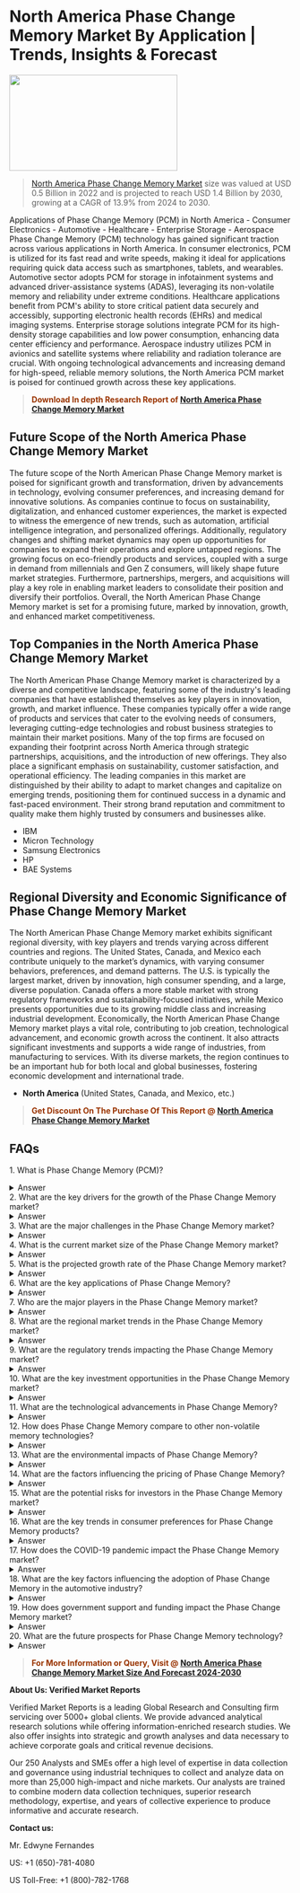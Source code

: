 <p><h1>North America Phase Change Memory Market By Application | Trends, Insights & Forecast</h1><p><img class="aligncenter size-medium wp-image-105565" src="https://ffe5etoiles.com/wp-content/uploads/2025/01/MST7-300x171.png" alt="" width="300" height="171" /></p><blockquote><p><a href="https://www.verifiedmarketreports.com/download-sample/?rid=58039&utm_source=Github-NA&utm_medium=384" target="_blank">North America Phase Change Memory Market</a> size was valued at USD 0.5 Billion in 2022 and is projected to reach USD 1.4 Billion by 2030, growing at a CAGR of 13.9% from 2024 to 2030.</p></blockquote>Applications of Phase Change Memory (PCM) in North America - Consumer Electronics - Automotive - Healthcare - Enterprise Storage - Aerospace Phase Change Memory (PCM) technology has gained significant traction across various applications in North America. In consumer electronics, PCM is utilized for its fast read and write speeds, making it ideal for applications requiring quick data access such as smartphones, tablets, and wearables. Automotive sector adopts PCM for storage in infotainment systems and advanced driver-assistance systems (ADAS), leveraging its non-volatile memory and reliability under extreme conditions. Healthcare applications benefit from PCM's ability to store critical patient data securely and accessibly, supporting electronic health records (EHRs) and medical imaging systems. Enterprise storage solutions integrate PCM for its high-density storage capabilities and low power consumption, enhancing data center efficiency and performance. Aerospace industry utilizes PCM in avionics and satellite systems where reliability and radiation tolerance are crucial. With ongoing technological advancements and increasing demand for high-speed, reliable memory solutions, the North America PCM market is poised for continued growth across these key applications.</p><blockquote><p><span style="color: #993300;"><strong>Download In depth Research Report of <a href="https://www.verifiedmarketreports.com/download-sample/?rid=58039&utm_source=Github-NA&utm_medium=384">North America Phase Change Memory Market</a></strong></span></p></blockquote><h2>Future Scope of the North America Phase Change Memory Market</h2><p>The future scope of the North American Phase Change Memory market is poised for significant growth and transformation, driven by advancements in technology, evolving consumer preferences, and increasing demand for innovative solutions. As companies continue to focus on sustainability, digitalization, and enhanced customer experiences, the market is expected to witness the emergence of new trends, such as automation, artificial intelligence integration, and personalized offerings. Additionally, regulatory changes and shifting market dynamics may open up opportunities for companies to expand their operations and explore untapped regions. The growing focus on eco-friendly products and services, coupled with a surge in demand from millennials and Gen Z consumers, will likely shape future market strategies. Furthermore, partnerships, mergers, and acquisitions will play a key role in enabling market leaders to consolidate their position and diversify their portfolios. Overall, the North American Phase Change Memory market is set for a promising future, marked by innovation, growth, and enhanced market competitiveness.</p><h2>Top Companies in the North America Phase Change Memory Market</h2><p>The North American Phase Change Memory market is characterized by a diverse and competitive landscape, featuring some of the industry's leading companies that have established themselves as key players in innovation, growth, and market influence. These companies typically offer a wide range of products and services that cater to the evolving needs of consumers, leveraging cutting-edge technologies and robust business strategies to maintain their market positions. Many of the top firms are focused on expanding their footprint across North America through strategic partnerships, acquisitions, and the introduction of new offerings. They also place a significant emphasis on sustainability, customer satisfaction, and operational efficiency. The leading companies in this market are distinguished by their ability to adapt to market changes and capitalize on emerging trends, positioning them for continued success in a dynamic and fast-paced environment. Their strong brand reputation and commitment to quality make them highly trusted by consumers and businesses alike.</p><p><ul><li>IBM </li><li> Micron Technology </li><li> Samsung Electronics </li><li> HP </li><li> BAE Systems</li></ul></p><h2>Regional Diversity and Economic Significance of Phase Change Memory Market</h2><p>The North American Phase Change Memory market exhibits significant regional diversity, with key players and trends varying across different countries and regions. The United States, Canada, and Mexico each contribute uniquely to the market’s dynamics, with varying consumer behaviors, preferences, and demand patterns. The U.S. is typically the largest market, driven by innovation, high consumer spending, and a large, diverse population. Canada offers a more stable market with strong regulatory frameworks and sustainability-focused initiatives, while Mexico presents opportunities due to its growing middle class and increasing industrial development. Economically, the North American Phase Change Memory market plays a vital role, contributing to job creation, technological advancement, and economic growth across the continent. It also attracts significant investments and supports a wide range of industries, from manufacturing to services. With its diverse markets, the region continues to be an important hub for both local and global businesses, fostering economic development and international trade.</p><ul> <li><strong>North America</strong> (United States, Canada, and Mexico, etc.)</li></ul><blockquote><p><span style="color: #993300;"><strong>Get Discount On The Purchase Of This Report @ <a href="https://www.verifiedmarketreports.com/ask-for-discount/?rid=58039&utm_source=Github-NA&utm_medium=384">North America Phase Change Memory Market</a></strong></span></p></blockquote><h2>FAQs</h2><p>1. What is Phase Change Memory (PCM)?</div><div><details> <summary>Answer</summary> Phase Change Memory (PCM) is a type of non-volatile memory that uses the properties of chalcogenide glass to store and retrieve data.</details>2. What are the key drivers for the growth of the Phase Change Memory market?</div><div><details> <summary>Answer</summary> The key drivers for the growth of the Phase Change Memory market include the increasing demand for faster and more energy-efficient memory solutions, as well as the growing adoption of IoT and AI technologies.</details>3. What are the major challenges in the Phase Change Memory market?</div><div><details> <summary>Answer</summary> The major challenges in the Phase Change Memory market include the high initial costs of PCM technology, as well as the competition from other emerging memory technologies.</details>4. What is the current market size of the Phase Change Memory market?</div><div><details> <summary>Answer</summary> The current market size of the Phase Change Memory market is estimated to be $XX million.</details>5. What is the projected growth rate of the Phase Change Memory market?</div><div><details> <summary>Answer</summary> The projected growth rate of the Phase Change Memory market is XX% CAGR from 2021-2026.</details>6. What are the key applications of Phase Change Memory?</div><div><details> <summary>Answer</summary> The key applications of Phase Change Memory include data storage, wearable devices, automotive electronics, and industrial automation.</details>7. Who are the major players in the Phase Change Memory market?</div><div><details> <summary>Answer</summary> The major players in the Phase Change Memory market include Micron Technology, Intel Corporation, and IBM Corporation, among others.</details>8. What are the regional market trends in the Phase Change Memory market?</div><div><details> <summary>Answer</summary> Regional market trends in the Phase Change Memory market include increased adoption in North America and Asia-Pacific, driven by the demand for high-performance computing and data centers.</details>9. What are the regulatory trends impacting the Phase Change Memory market?</div><div><details> <summary>Answer</summary> Regulatory trends impacting the Phase Change Memory market include government initiatives to promote the adoption of energy-efficient technologies and reduce carbon emissions.</details>10. What are the key investment opportunities in the Phase Change Memory market?</div><div><details> <summary>Answer</summary> Key investment opportunities in the Phase Change Memory market include R&D in advanced PCM technologies, partnerships with semiconductor manufacturers, and expansion into emerging markets.</details>11. What are the technological advancements in Phase Change Memory?</div><div><details> <summary>Answer</summary> Technological advancements in Phase Change Memory include improvements in write endurance, speed, and density, as well as the development of multi-level cell (MLC) and triple-level cell (TLC) PCM.</details>12. How does Phase Change Memory compare to other non-volatile memory technologies?</div><div><details> <summary>Answer</summary> Phase Change Memory offers faster read and write speeds compared to traditional NAND flash, as well as better endurance and lower power consumption compared to DRAM.</details>13. What are the environmental impacts of Phase Change Memory?</div><div><details> <summary>Answer</summary> Phase Change Memory has lower energy consumption compared to traditional memory technologies, making it an environmentally friendly option for data centers and IoT devices.</details>14. What are the factors influencing the pricing of Phase Change Memory?</div><div><details> <summary>Answer</summary> Factors influencing the pricing of Phase Change Memory include the cost of materials, manufacturing processes, and market demand for high-performance memory solutions.</details>15. What are the potential risks for investors in the Phase Change Memory market?</div><div><details> <summary>Answer</summary> Potential risks for investors in the Phase Change Memory market include technological obsolescence, competition from emerging memory technologies, and market fluctuations.</details>16. What are the key trends in consumer preferences for Phase Change Memory products?</div><div><details> <summary>Answer</summary> Key trends in consumer preferences for Phase Change Memory products include the demand for high-capacity, fast, and reliable memory solutions for various electronic devices.</details>17. How does the COVID-19 pandemic impact the Phase Change Memory market?</div><div><details> <summary>Answer</summary> The COVID-19 pandemic has accelerated the demand for remote work and digital transformation, leading to increased adoption of data center and edge computing solutions, driving the growth of the Phase Change Memory market.</details>18. What are the key factors influencing the adoption of Phase Change Memory in the automotive industry?</div><div><details> <summary>Answer</summary> Key factors influencing the adoption of Phase Change Memory in the automotive industry include the need for reliable and high-speed memory solutions for advanced driver-assistance systems (ADAS) and infotainment systems.</details>19. How does government support and funding impact the Phase Change Memory market?</div><div><details> <summary>Answer</summary> Government support and funding for research and development of advanced memory technologies, including Phase Change Memory, plays a significant role in driving innovation and market growth.</details>20. What are the future prospects for Phase Change Memory technology?</div><div><details> <summary>Answer</summary> The future prospects for Phase Change Memory technology are promising, with ongoing improvements in performance, scalability, and cost-effectiveness, positioning PCM as a key player in the non-volatile memory market. </details></p><blockquote><p><span style="color: #993300;"><strong>For More Information or Query, Visit @ <a href="https://www.verifiedmarketreports.com/product/global-phase-change-memory-market-2018-by-manufacturers-regions-type-and-application-forecast-to-2023/">North America Phase Change Memory Market Size And Forecast 2024-2030</a></strong></span></p></blockquote><p><strong>About Us: Verified Market Reports</strong></p><p>Verified Market Reports is a leading Global Research and Consulting firm servicing over 5000+ global clients. We provide advanced analytical research solutions while offering information-enriched research studies. We also offer insights into strategic and growth analyses and data necessary to achieve corporate goals and critical revenue decisions.</p><p>Our 250 Analysts and SMEs offer a high level of expertise in data collection and governance using industrial techniques to collect and analyze data on more than 25,000 high-impact and niche markets. Our analysts are trained to combine modern data collection techniques, superior research methodology, expertise, and years of collective experience to produce informative and accurate research.</p><p><strong>Contact us:</strong></p><p>Mr. Edwyne Fernandes</p><p>US: +1 (650)-781-4080</p><p>US Toll-Free: +1 (800)-782-1768</p>
